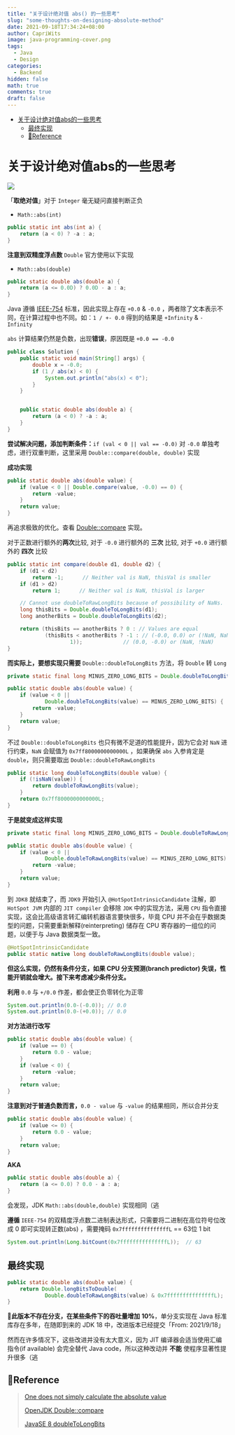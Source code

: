 ```yaml
---
title: "关于设计绝对值 abs() 的一些思考"
slug: "some-thoughts-on-designing-absolute-method"
date: 2021-09-18T17:34:24+08:00
author: CapriWits
image: java-programming-cover.png
tags:
  - Java
  - Design
categories:
  - Backend
hidden: false
math: true
comments: true
draft: false
---
```


<!-- TOC -->

* [关于设计绝对值abs的一些思考](#关于设计绝对值abs的一些思考)
    * [最终实现](#最终实现)
    * [🔗Reference](#reference)

<!-- TOC -->

# 关于设计绝对值abs的一些思考

![](https://img.shields.io/badge/JDK-1.8-red)

「**取绝对值**」对于 `Integer` 毫无疑问直接判断正负

* `Math::abs(int)`

```Java
public static int abs(int a) {
    return (a < 0) ? -a : a;
}
```

**注意到双精度浮点数** `Double` 官方使用以下实现

* `Math::abs(double)`

```Java
public static double abs(double a) {
    return (a <= 0.0D) ? 0.0D - a : a;
}
```

Java 遵循 [IEEE-754](https://en.wikipedia.org/wiki/IEEE_754-2008) 标准，因此实现上存在 `+0.0` & `-0.0`
，两者除了文本表示不同，在计算过程中也不同。如：`1 / +- 0.0` 得到的结果是 `+Infinity` & `-Infinity`

`abs` 计算结果仍然是负数，出现**错误**，原因既是 `+0.0 == -0.0`

```Java
public class Solution {
    public static void main(String[] args) {
        double x = -0.0;
        if (1 / abs(x) < 0) {
            System.out.println("abs(x) < 0");
        }
    }


    public static double abs(double a) {
        return (a < 0) ? -a : a;
    }
}
```

**尝试解决问题，添加判断条件：**`if (val < 0 || val == -0.0)` 对 `-0.0`
单独考虑，进行双重判断，这里采用 `Double::compare(double, double)` 实现

**成功实现**

```Java
public static double abs(double value) {
    if (value < 0 || Double.compare(value, -0.0) == 0) {
        return -value;
    }
    return value;
}
```

再追求极致的优化。查看 [Double::compare](https://github.com/openjdk/jdk/blob/36e2ddad4d2ef3ce27475af6244d0246a8315c0c/src/java.base/share/classes/java/lang/Double.java#L1117)
实现。

对于正数进行额外的**两次**比较, 对于 `-0.0` 进行额外的 **三次** 比较, 对于 `+0.0` 进行额外的 **四次** 比较

```Java
public static int compare(double d1, double d2) {
    if (d1 < d2)
        return -1;      // Neither val is NaN, thisVal is smaller
    if (d1 > d2)
        return 1;      // Neither val is NaN, thisVal is larger

    // Cannot use doubleToRawLongBits because of possibility of NaNs.
    long thisBits = Double.doubleToLongBits(d1);
    long anotherBits = Double.doubleToLongBits(d2);

    return (thisBits == anotherBits ? 0 : // Values are equal
            (thisBits < anotherBits ? -1 : // (-0.0, 0.0) or (!NaN, NaN)
                    1));             // (0.0, -0.0) or (NaN, !NaN)
}
```

**而实际上，要想实现只需要** `Double::doubleToLongBits` 方法，将 `Double` 转 `Long`

```Java
private static final long MINUS_ZERO_LONG_BITS = Double.doubleToLongBits(-0.0);

public static double abs(double value) {
    if (value < 0 ||
            Double.doubleToLongBits(value) == MINUS_ZERO_LONG_BITS) {
        return -value;
    }
    return value;
}
```

不过 `Double::doubleToLongBits` 也只有微不足道的性能提升，因为它会对 `NaN` 进行约束，`NaN` 会赋值为 `0x7ff8000000000000L`
，如果确保 `abs` 入参肯定是 `double`，则只需要取出 `Double::doubleToRawLongBits`

```Java
public static long doubleToLongBits(double value) {
    if (!isNaN(value)) {
        return doubleToRawLongBits(value);
    }
    return 0x7ff8000000000000L;
}
```

**于是就变成这样实现**

```Java
private static final long MINUS_ZERO_LONG_BITS = Double.doubleToRawLongBits(-0.0);

public static double abs(double value) {
    if (value < 0 ||
            Double.doubleToRawLongBits(value) == MINUS_ZERO_LONG_BITS) {
        return -value;
    }
    return value;
}
```

到 `JDK8` 就结束了，而 `JDK9` 开始引入 `@HotSpotIntrinsicCandidate` 注解，即 `HotSpot JVM` 内部的 `JIT compiler`
会移除 `JDK` 中的实现方法，采用 `CPU` 指令直接实现，这会比高级语言转汇编转机器语言要快很多，毕竟 CPU
并不会在乎数据类型的问题，只需要重新解释(reinterpreting) 储存在 CPU 寄存器的一组位的问题，以便于与 Java 数据类型一致。

```Java
@HotSpotIntrinsicCandidate
public static native long doubleToRawLongBits(double value);
```

**但这么实现，仍然有条件分支，如果 CPU 分支预测(branch predictor) 失误，性能开销就会增大。接下来考虑减少条件分支。**

**利用** `0.0` 与 `+/0.0` 作差，都会使正负零转化为正零

```Java
System.out.println(0.0-(-0.0)); // 0.0
System.out.println(0.0-(+0.0)); // 0.0
```

**对方法进行改写**

```Java
public static double abs(double value) {
    if (value == 0) {
        return 0.0 - value;
    }
    if (value < 0) {
        return -value;
    }
    return value;
}
```

**注意到对于普通负数而言，**`0.0 - value` 与 `-value` 的结果相同，所以合并分支

```Java
public static double abs(double value) {
    if (value <= 0) {
        return 0.0 - value;
    }
    return value;
}
```

**AKA**

```Java
public static double abs(double a) {
    return (a <= 0.0) ? 0.0 - a : a;
}
```

会发现，JDK `Math::abs(double,double)` 实现相同（逃

**遵循** `IEEE-754` 的双精度浮点数二进制表达形式，只需要将二进制在高位符号位改成 0 即可实现转正数(abs)
，需要掩码 `0x7fffffffffffffffL` == 63位 1 bit

```Java
System.out.println(Long.bitCount(0x7fffffffffffffffL));  // 63
```

## 最终实现

```Java
public static double abs(double value) {
    return Double.longBitsToDouble(
            Double.doubleToRawLongBits(value) & 0x7fffffffffffffffL);
}
```

**📌此版本不存在分支，在某些条件下的吞吐量增加** **10%**，单分支实现在 Java 标准库存在多年，在随即到来的 JDK 18
中，改进版本已经提交「From: 2021/9/18」

然而在许多情况下，这些改进并没有太大意义，因为 JIT 编译器会适当使用汇编指令(if available) 会完全替代 Java code，所以这种改动并
**不能** 使程序显著性提升很多（逃

## 🔗Reference

> [One does not simply calculate the absolute value](https://habr.com/en/post/574082/)
>
> [OpenJDK Double::compare](https://github.com/openjdk/jdk/blob/36e2ddad4d2ef3ce27475af6244d0246a8315c0c/src/java.base/share/classes/java/lang/Double.java#L1117)
>
> [JavaSE 8 doubleToLongBits](https://docs.oracle.com/javase/8/docs/api/java/lang/Double.html#doubleToLongBits-double-)
